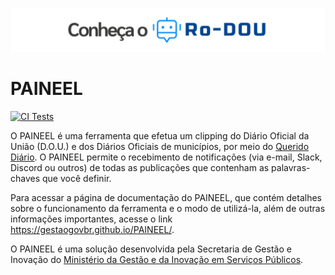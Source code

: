 ![banner](docs/img/banner.png)
# PAINEEL

[![CI Tests](https://github.com/gestaogovbr/PAINEEL/actions/workflows/ci-tests.yml/badge.svg)](https://github.com/gestaogovbr/PAINEEL/actions/workflows/ci-tests.yml)

O PAINEEL é uma ferramenta que efetua um clipping do Diário Oficial da União (D.O.U.) e dos Diários Oficiais de municípios, por meio do [Querido Diário](https://docs.queridodiario.ok.org.br/pt-br/latest/). O PAINEEL permite o recebimento de notificações (via e-mail, Slack, Discord ou outros) de todas as publicações que contenham as palavras-chaves que você definir.

Para acessar a página de documentação do PAINEEL, que contém detalhes sobre o funcionamento da ferramenta e o modo de utilizá-la, além de outras informações importantes, acesse o link <https://gestaogovbr.github.io/PAINEEL/>.

O PAINEEL é uma solução desenvolvida pela Secretaria de Gestão e Inovação do [Ministério da Gestão e da Inovação em Serviços Públicos](https://www.gov.br/gestao/pt-br).
